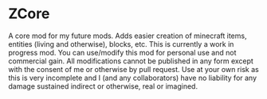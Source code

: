 # ZCore
A core mod for my future mods. Adds easier creation of minecraft items, entities (living and otherwise), blocks, etc. This is currently a work in progress mod. You can use/modify this mod for personal use and not commercial gain. All modifications cannot be published in any form except with the consent of me or otherwise by pull request. Use at your own risk as this is very incomplete and I (and any collaborators) have no liability for any damage sustained indirect or otherwise, real or imagined.
